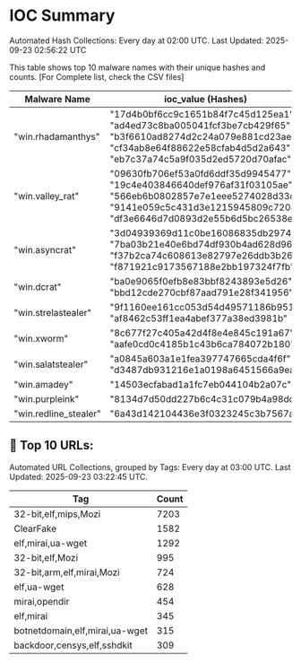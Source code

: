 # IOC Summary

Automated Hash Collections: Every day at 02:00 UTC. Last Updated: 2025-09-23 02:56:22 UTC

This table shows top 10 malware names with their unique hashes and counts. [For Complete list, check the CSV files]

| Malware Name | ioc_value (Hashes) | Count |
|--------------|--------------------|-------|
|  "win.rhadamanthys" |  "17d4b0bf6cc9c1651b84f7c45d125ea1"<br> "ad4ed73c8ba005041fcf3be7cb429f65"<br> "b3f6610ad8274d2c24a079e881cd23ae"<br> "cf34ab8e64f88622e58cfab4d5d2a643"<br> "eb7c37a74c5a9f035d2ed5720d70afac" | 5 |
|  "win.valley_rat" |  "09630fb706ef53a0fd6ddf35d9945477"<br> "19c4e403846640def976af31f03105ae"<br> "566eb6b0802857e7e1eee5274028d33d"<br> "9141e059c5c431d3e1215945809c7204"<br> "df3e6646d7d0893d2e55b6d5bc26538e" | 5 |
|  "win.asyncrat" |  "3d04939369d11c0be16086835db29745"<br> "7ba03b21e40e6bd74df930b4ad628d96"<br> "f37b2ca74c608613e82797e26ddb3b26"<br> "f871921c9173567188e2bb197324f7fb" | 4 |
|  "win.dcrat" |  "ba0e9065f0efb8e83bbf8243893e5d26"<br> "bbd12cde270cbf87aad791e28f341956" | 2 |
|  "win.strelastealer" |  "9f1160ee161cc053d54d49571186b951"<br> "af8462c53ff1ea4abef377a38ed3981b" | 2 |
|  "win.xworm" |  "8c677f27c405a42d4f8e4e845c191a67"<br> "aafe0cd0c4185b1c43b6ca784072b180" | 2 |
|  "win.salatstealer" |  "a0845a603a1e1fea397747665cda4f6f"<br> "d3487db931216e1a0198a6451566a9ea" | 2 |
|  "win.amadey" |  "14503ecfabad1a1fc7eb044104b2a07c" | 1 |
|  "win.purpleink" |  "8134d7d50dd227b6c4c31c079b4a98dd" | 1 |
|  "win.redline_stealer" |  "6a43d142104436e3f0323245c3b7567a" | 1 |

<!-- url_summary_start -->
## 🔗 Top 10 URLs:

Automated URL Collections, grouped by Tags: Every day at 03:00 UTC. Last Updated: 2025-09-23 03:22:45 UTC.

| Tag | Count |
|-----|-------|
| 32-bit,elf,mips,Mozi | 7203 |
| ClearFake | 1582 |
| elf,mirai,ua-wget | 1292 |
| 32-bit,elf,Mozi | 995 |
| 32-bit,arm,elf,mirai,Mozi | 724 |
| elf,ua-wget | 628 |
| mirai,opendir | 454 |
| elf,mirai | 345 |
| botnetdomain,elf,mirai,ua-wget | 315 |
| backdoor,censys,elf,sshdkit | 309 |
<!-- url_summary_end -->
